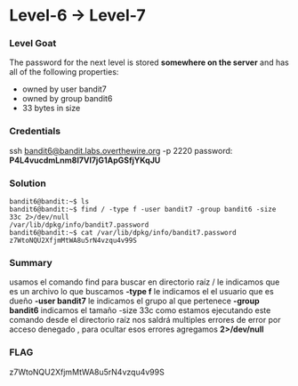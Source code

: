 # Level-6 -> Level-7

### Level Goat
The password for the next level is stored **somewhere on the server** and has all of the following properties:

- owned by user bandit7
- owned by group bandit6
- 33 bytes in size
### Credentials
ssh bandit6@bandit.labs.overthewire.org -p 2220
password: **P4L4vucdmLnm8I7Vl7jG1ApGSfjYKqJU**
### Solution
```shell
bandit6@bandit:~$ ls
bandit6@bandit:~$ find / -type f -user bandit7 -group bandit6 -size 33c 2>/dev/null
/var/lib/dpkg/info/bandit7.password
bandit6@bandit:~$ cat /var/lib/dpkg/info/bandit7.password
z7WtoNQU2XfjmMtWA8u5rN4vzqu4v99S
```
### Summary
usamos el comando find para buscar en directorio raíz /
le indicamos que es un archivo lo que buscamos  **-type f**
le indicamos el el usuario que es dueño  **-user bandit7**
le indicamos el grupo al que pertenece **-group bandit6**
indicamos el tamaño -size 33c
como estamos ejecutando este comando desde el directorio raíz nos saldrá multiples errores de error por acceso denegado , para ocultar esos errores  agregamos **2>/dev/null**
### FLAG
z7WtoNQU2XfjmMtWA8u5rN4vzqu4v99S 